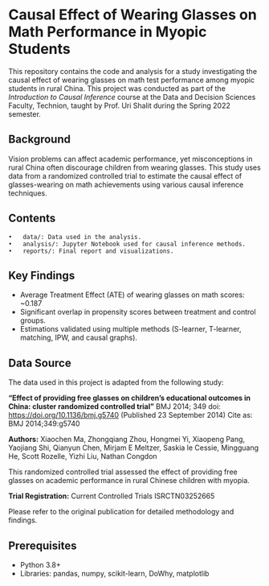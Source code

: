 # Causal Effect of Wearing Glasses on Math Performance in Myopic Students

This repository contains the code and analysis for a study investigating the causal effect of wearing glasses on math test performance among myopic students in rural China. This project was conducted as part of the *Introduction to Causal Inference* course at the Data and Decision Sciences Faculty, Technion, taught by Prof. Uri Shalit during the Spring 2022 semester.
## Background

Vision problems can affect academic performance, yet misconceptions in rural China often discourage children from wearing glasses. This study uses data from a randomized controlled trial to estimate the causal effect of glasses-wearing on math achievements using various causal inference techniques.

## Contents
	•	data/: Data used in the analysis.
	•	analysis/: Jupyter Notebook used for causal inference methods.
	•	reports/: Final report and visualizations.

## Key Findings
- Average Treatment Effect (ATE) of wearing glasses on math scores: ~0.187
- Significant overlap in propensity scores between treatment and control groups.
- Estimations validated using multiple methods (S-learner, T-learner, matching, IPW, and causal graphs).

## Data Source

The data used in this project is adapted from the following study:

**“Effect of providing free glasses on children’s educational outcomes in China: cluster randomized controlled trial”**
BMJ 2014; 349 doi: https://doi.org/10.1136/bmj.g5740 (Published 23 September 2014)
Cite as: BMJ 2014;349:g5740

**Authors:**
Xiaochen Ma, Zhongqiang Zhou, Hongmei Yi, Xiaopeng Pang, Yaojiang Shi, Qianyun Chen, Mirjam E Meltzer, Saskia le Cessie, Mingguang He, Scott Rozelle, Yizhi Liu, Nathan Congdon

This randomized controlled trial assessed the effect of providing free glasses on academic performance in rural Chinese children with myopia.

**Trial Registration:** Current Controlled Trials ISRCTN03252665

Please refer to the original publication for detailed methodology and findings.

## Prerequisites
- Python 3.8+
- Libraries: pandas, numpy, scikit-learn, DoWhy, matplotlib
